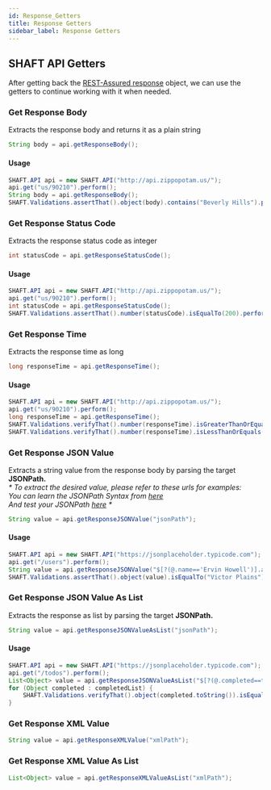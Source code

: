 ```yaml
---
id: Response_Getters
title: Response Getters
sidebar_label: Response Getters
---
```


## SHAFT API Getters
After getting back the [REST-Assured response](https://www.javadoc.io/doc/io.rest-assured/rest-assured/3.0.1/io/restassured/response/Response.html) object, we can use the getters to continue working with it when needed.

### Get Response Body
Extracts the response body and returns it as a plain string

```java
String body = api.getResponseBody();
```
#### Usage
```java
SHAFT.API api = new SHAFT.API("http://api.zippopotam.us/");
api.get("us/90210").perform();
String body = api.getResponseBody();
SHAFT.Validations.assertThat().object(body).contains("Beverly Hills").perform();
```

### Get Response Status Code
Extracts the response status code as integer

```java
int statusCode = api.getResponseStatusCode();
```
#### Usage
```java
SHAFT.API api = new SHAFT.API("http://api.zippopotam.us/");
api.get("us/90210").perform();
int statusCode = api.getResponseStatusCode();
SHAFT.Validations.assertThat().number(statusCode).isEqualTo(200).perform();
```

### Get Response Time
Extracts the response time as long

```java
long responseTime = api.getResponseTime();
```
#### Usage
```java
SHAFT.API api = new SHAFT.API("http://api.zippopotam.us/");
api.get("us/90210").perform();
long responseTime = api.getResponseTime();
SHAFT.Validations.verifyThat().number(responseTime).isGreaterThanOrEquals(1.1).perform();
SHAFT.Validations.verifyThat().number(responseTime).isLessThanOrEquals(10000).perform();
```

### Get Response JSON Value
Extracts a string value from the response body by parsing the target **JSONPath.** <br />
_* To extract the desired value, please refer to these urls for examples: <br /> 
You can learn the JSONPath Syntax from [here](https://support.smartbear.com/alertsite/docs/monitors/api/endpoint/jsonpath.html) <br />
And test your JSONPath [here](http://jsonpath.com/) *_
```java
String value = api.getResponseJSONValue("jsonPath");
```
#### Usage
```java
SHAFT.API api = new SHAFT.API("https://jsonplaceholder.typicode.com");
api.get("/users").perform();
String value = api.getResponseJSONValue("$[?(@.name=='Ervin Howell')].address.street");
SHAFT.Validations.assertThat().object(value).isEqualTo("Victor Plains").perform();
```

### Get Response JSON Value As List
Extracts the response as list by parsing the target **JSONPath.**
```java
String value = api.getResponseJSONValueAsList("jsonPath");
```
#### Usage
```java
SHAFT.API api = new SHAFT.API("https://jsonplaceholder.typicode.com");
api.get("/todos").perform();
List<Object> value = api.getResponseJSONValueAsList("$[?(@.completed==true)].completed");
for (Object completed : completedList) {
    SHAFT.Validations.verifyThat().object(completed.toString()).isEqualTo("true").perform();
}
```

### Get Response XML Value
```java
String value = api.getResponseXMLValue("xmlPath");
```

### Get Response XML Value As List
```java
List<Object> value = api.getResponseXMLValueAsList("xmlPath");
```
